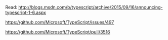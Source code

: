 Read:
http://blogs.msdn.com/b/typescript/archive/2015/09/16/announcing-typescript-1-6.aspx

https://github.com/Microsoft/TypeScript/issues/497

https://github.com/Microsoft/TypeScript/pull/3516